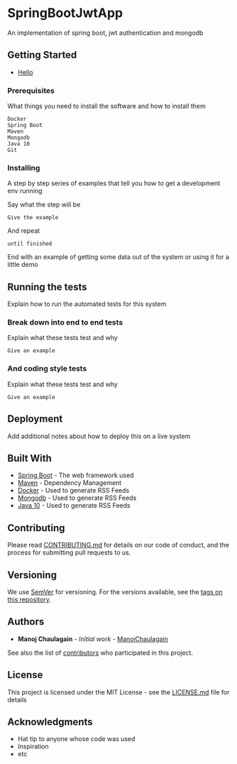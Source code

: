 # SpringBootJwtApp

An implementation of spring boot, jwt authentication and mongodb

## Getting Started

* [Hello](http://www.google.com)

### Prerequisites

What things you need to install the software and how to install them

```
Docker
Spring Boot
Maven
Mongodb
Java 10
Git
```

### Installing

A step by step series of examples that tell you how to get a development env running

Say what the step will be

```
Give the example
```

And repeat

```
until finished
```

End with an example of getting some data out of the system or using it for a little demo

## Running the tests

Explain how to run the automated tests for this system

### Break down into end to end tests

Explain what these tests test and why

```
Give an example
```

### And coding style tests

Explain what these tests test and why

```
Give an example
```

## Deployment

Add additional notes about how to deploy this on a live system

## Built With

* [Spring Boot](http://www.dropwizard.io/1.0.2/docs/) - The web framework used
* [Maven](https://maven.apache.org/) - Dependency Management
* [Docker](https://rometools.github.io/rome/) - Used to generate RSS Feeds
* [Mongodb](https://rometools.github.io/rome/) - Used to generate RSS Feeds
* [Java 10](https://rometools.github.io/rome/) - Used to generate RSS Feeds

## Contributing

Please read [CONTRIBUTING.md](https://gist.github.com/PurpleBooth/b24679402957c63ec426) for details on our code of conduct, and the process for submitting pull requests to us.

## Versioning

We use [SemVer](http://semver.org/) for versioning. For the versions available, see the [tags on this repository](https://github.com/your/project/tags). 

## Authors

* **Manoj Chaulagain** - *Initial work* - [ManojChaulagain](https://github.com/manojchaulagain)

See also the list of [contributors](https://github.com/your/project/contributors) who participated in this project.

## License

This project is licensed under the MIT License - see the [LICENSE.md](LICENSE.md) file for details

## Acknowledgments

* Hat tip to anyone whose code was used
* Inspiration
* etc
